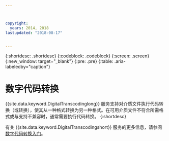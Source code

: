 ```yaml
---



copyright:
  years: 2014, 2018
lastupdated: "2018-08-17"


---
```


{:shortdesc: .shortdesc}
{:codeblock: .codeblock}
{:screen: .screen}
{:new_window: target="_blank"}
{:pre: .pre}
{:table: .aria-labeledby="caption"}


# 数字代码转换

{{site.data.keyword.DigitalTranscodinglong}} 服务支持对介质文件执行代码转换（或转换），使其从一种格式转换为另一种格式。在可用介质文件不符合所需格式或与支持不兼容时，通常需要执行代码转换。
{:shortdesc}

有关 {{site.data.keyword.DigitalTranscodingshort}} 服务的更多信息，请参阅[数字代码转换入门](/docs/infrastructure/digital-transcoding/tc_index.html)。
